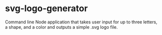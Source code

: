 # svg-logo-generator
Command line Node application that takes user input for up to three letters, a shape, and a color and outputs a simple .svg logo file.
